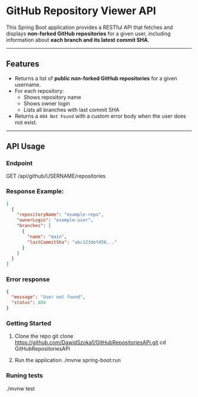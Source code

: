 # GitHub Repository Viewer API

This Spring Boot application provides a RESTful API that fetches and displays **non-forked GitHub repositories** for a given user, including information about **each branch and its latest commit SHA**.

---

## Features

- Returns a list of **public non-forked GitHub repositories** for a given username.
- For each repository:
  - Shows repository name
  - Shows owner login
  - Lists all branches with last commit SHA
- Returns a `404 Not Found` with a custom error body when the user does not exist.

---

## API Usage

### Endpoint

GET /api/github/USERNAME/repositories 

### Response Example:

```json
[
  {
    "repositoryName": "example-repo",
    "ownerLogin": "example-user",
    "branches": [
      {
        "name": "main",
        "lastCommitSha": "abc123def456..."
      }
    ]
  }
]
```

### Error response
```json
{
  "message": "User not found",
  "status": 404
}
```
### Getting Started 

1. Clone the repo
git clone https://github.com/DawidSzoka1/GitHubRepositoriesAPi.git
cd GitHubRepositoriesAPi

2. Run the application
./mvnw spring-boot:run


### Runing tests

./mvnw test




